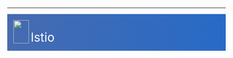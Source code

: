 <hr />
<div style="background:linear-gradient(to right, #466BB0, #286AC7); padding: 1em"><img src="https://istio.io/img/logo.png" width="36px" height="54px">
<span style="color: #fff; font-size: 2em; vertical-align: bottom;">Istio</span>
</div>
